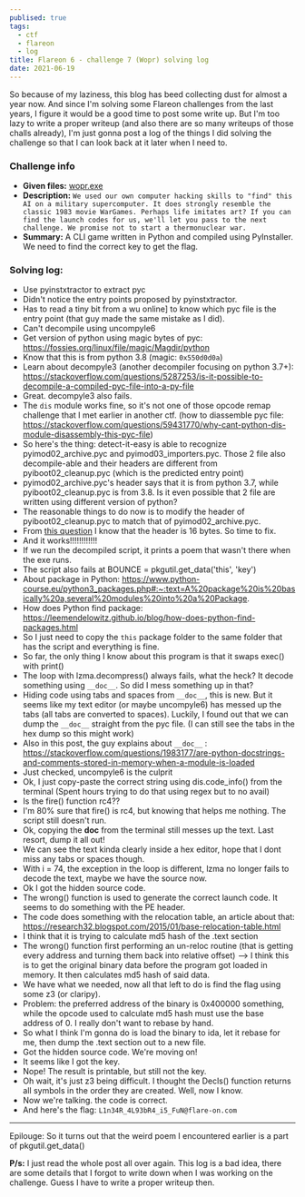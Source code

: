 ```yaml
---
publised: true
tags:
  - ctf
  - flareon
  - log
title: Flareon 6 - challenge 7 (Wopr) solving log
date: 2021-06-19
---
```



So because of my laziness, this blog has beed collecting dust for almost a year now. And since I'm solving some Flareon challenges from the last years, I figure it would be a good time to post some write up. But I'm too lazy to write a proper writeup (and also there are so many writeups of those challs already), I'm just gonna post a log of the things I did solving the challenge so that I can look back at it later when I need to.

### Challenge info
- **Given files:** [wopr.exe](assets/binary/2021-06-19-flareon6-chall7-log/wopr.exe)
- **Description:** ```We used our own computer hacking skills to "find" this AI on a military supercomputer. It does strongly resemble the classic 1983 movie WarGames. Perhaps life imitates art? If you can find the launch codes for us, we'll let you pass to the next challenge. We promise not to start a thermonuclear war.```
- **Summary:** A CLI game written in Python and compiled using PyInstaller. We need to find the correct key to get the flag.

 
### Solving log:
- Use pyinstxtractor to extract pyc
- Didn't notice the entry points proposed by pyinstxtractor.
- Has to read a tiny bit from a wu online] to know which pyc file is the entry point (that guy made the same mistake as I did).
- Can't decompile using uncompyle6
- Get version of python using magic bytes of pyc: <https://fossies.org/linux/file/magic/Magdir/python>
- Know that this is from python 3.8 (magic: `0x550d0d0a`)
- Learn about decompyle3 (another decompiler focusing on python 3.7+): <https://stackoverflow.com/questions/5287253/is-it-possible-to-decompile-a-compiled-pyc-file-into-a-py-file>
- Great. decompyle3 also fails.
- The `dis` module works fine, so it's not one of those opcode remap challenge that I met earlier in another ctf. (how to diassemble pyc file: <https://stackoverflow.com/questions/59431770/why-cant-python-dis-module-disassembly-this-pyc-file>)
- So here's the thing: detect-it-easy is able to recognize pyimod02_archive.pyc and pyimod03_importers.pyc. Those 2 file also decompile-able and their headers are different from pyiboot02_cleanup.pyc (which is the predicted entry point)
- pyimod02_archive.pyc's header says that it is from python 3.7, while pyiboot02_cleanup.pyc is from 3.8. Is it even possible that 2 file are written using different version of python? 
- The reasonable things to do now is to modify the header of pyiboot02_cleanup.pyc to match that of pyimod02_archive.pyc.
- From [this question](https://stackoverflow.com/questions/59431770/why-cant-python-dis-module-disassembly-this-pyc-file) I know that the header is 16 bytes. So time to fix.
- And it works!!!!!!!!!!!!
- If we run the decompiled script, it prints a poem that wasn't there when the exe runs.
- The script also fails at BOUNCE = pkgutil.get_data('this', 'key')
- About package in Python: <https://www.python-course.eu/python3_packages.php#:~:text=A%20package%20is%20basically%20a,several%20modules%20into%20a%20Package>.
- How does Python find package: <https://leemendelowitz.github.io/blog/how-does-python-find-packages.html>
- So I just need to copy the `this` package folder to the same folder that has the script and everything is fine.
- So far, the only thing I know about this program is that it swaps exec() with print()
- The loop with lzma.decompress() always fails, what the heck? It decode something using `__doc__`. So did I mess something up in that?
- Hiding code using tabs and spaces from `__doc__`, this is new. But it seems like my text editor (or maybe uncompyle6) has messed up the tabs (all tabs are converted to spaces). Luckily, I found out that we can dump the `__doc__` straight from the pyc file. (I can still see the tabs in the hex dump so this might work)
- Also in this post, the guy explains about `__doc__` : <https://stackoverflow.com/questions/1983177/are-python-docstrings-and-comments-stored-in-memory-when-a-module-is-loaded>
- Just checked, uncompyle6 is the culprit
- Ok, I just copy-paste the correct string using dis.code_info() from the terminal (Spent hours trying to do that using regex but to no avail)
- Is the fire() function rc4??
- I'm 80% sure that fire() is rc4, but knowing that helps me nothing. The script still doesn't run.
- Ok, copying the __doc__ from the terminal still messes up the text. Last resort, dump it all out!
- We can see the text kinda clearly inside a hex editor, hope that I dont miss any tabs or spaces though.
- With i = 74, the exception in the loop is different, lzma no longer fails to decode the text, maybe we have the source now.
- Ok I got the hidden source code.
- The wrong() function is used to generate the correct launch code. It seems to do something
with the PE header.
- The code does something with the relocation table, an article about that: <https://research32.blogspot.com/2015/01/base-relocation-table.html>
- I think that it is trying to calculate md5 hash of the .text section
- The wrong() function first performing an un-reloc routine (that is getting every address and turning them back into relative offset) --> I think this is to get the original binary data before the program got loaded in memory. It then calculates md5 hash of said data.
- We have what we needed, now all that left to do is find the flag using some z3 (or claripy).
- Problem: the preferred address of the binary is 0x400000 something, while the opcode used to calculate md5 hash must use the base address of 0. I really don't want to rebase by hand.
- So what I think I'm gonna do is load the binary to ida, let it rebase for me, then dump the .text section out to a new file.
- Got the hidden source code. We're moving on!
- It seems like I got the key.
- Nope! The result is printable, but still not the key.
- Oh wait, it's just z3 being difficult. I thought the Decls() function returns all symbols in 
the order they are created. Well, now I know.
- Now we're talking. the code is correct.
- And here's the flag: `L1n34R_4L93bR4_i5_FuN@flare-on.com`

------------------------------------------------------------------------------------
Epilouge: So it turns out that the weird poem I encountered earlier is a part of pkgutil.get_data()

**P/s:** I just read the whole post all over again. This log is a bad idea, there are some details that I forgot to write down when I was working on the challenge. Guess I have to write a proper writeup then.
